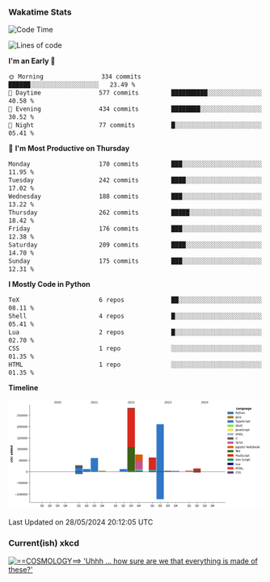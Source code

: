 ### Wakatime Stats
<!--START_SECTION:waka-->
![Code Time](http://img.shields.io/badge/Code%20Time-2%2C560%20hrs%2054%20mins-blue)

![Lines of code](https://img.shields.io/badge/From%20Hello%20World%20I%27ve%20Written-766.7%20thousand%20lines%20of%20code-blue)

**I'm an Early 🐤** 

```text
🌞 Morning                334 commits         ██████░░░░░░░░░░░░░░░░░░░   23.49 % 
🌆 Daytime                577 commits         ██████████░░░░░░░░░░░░░░░   40.58 % 
🌃 Evening                434 commits         ████████░░░░░░░░░░░░░░░░░   30.52 % 
🌙 Night                  77 commits          █░░░░░░░░░░░░░░░░░░░░░░░░   05.41 % 
```
📅 **I'm Most Productive on Thursday** 

```text
Monday                   170 commits         ███░░░░░░░░░░░░░░░░░░░░░░   11.95 % 
Tuesday                  242 commits         ████░░░░░░░░░░░░░░░░░░░░░   17.02 % 
Wednesday                188 commits         ███░░░░░░░░░░░░░░░░░░░░░░   13.22 % 
Thursday                 262 commits         █████░░░░░░░░░░░░░░░░░░░░   18.42 % 
Friday                   176 commits         ███░░░░░░░░░░░░░░░░░░░░░░   12.38 % 
Saturday                 209 commits         ████░░░░░░░░░░░░░░░░░░░░░   14.70 % 
Sunday                   175 commits         ███░░░░░░░░░░░░░░░░░░░░░░   12.31 % 
```


**I Mostly Code in Python** 

```text
TeX                      6 repos             ██░░░░░░░░░░░░░░░░░░░░░░░   08.11 % 
Shell                    4 repos             █░░░░░░░░░░░░░░░░░░░░░░░░   05.41 % 
Lua                      2 repos             █░░░░░░░░░░░░░░░░░░░░░░░░   02.70 % 
CSS                      1 repo              ░░░░░░░░░░░░░░░░░░░░░░░░░   01.35 % 
HTML                     1 repo              ░░░░░░░░░░░░░░░░░░░░░░░░░   01.35 % 
```



**Timeline**

![Lines of Code chart](https://raw.githubusercontent.com/joshuajeschek/joshuajeschek/main/assets/bar_graph.png)


 Last Updated on 28/05/2024 20:12:05 UTC
<!--END_SECTION:waka-->

### Current(ish) xkcd
<a id="xkcd-a" title="==COSMOLOGY==> 'Uhhh ... how sure are we that everything is made of these?'" href="https://www.xkcd.com" target="_blank">
        <img align="center" id="xkcd-img" src="https://imgs.xkcd.com/comics/elementary_physics_paths.png" alt="==COSMOLOGY==> 'Uhhh ... how sure are we that everything is made of these?'" height=300 />
</a>
